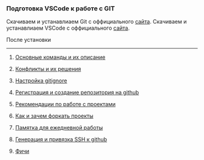 ### Подготовка VSCode к работе с GIT
Cкачиваем и устанавлиаем Git с оффициального [сайта](https://git-scm.com/download/win).
Cкачиваем и устанавлиаем VSCode с оффициального [сайта](https://code.visualstudio.com/).

После установки
<hr>

1. [Основные команды и их описание](page_1.md)

2. [Конфликты и их решения](page_3.md)

3. [Настройка gitignore](page_4.md)

4. [Регистрация и создание репозитория на github](page_5.md)

5. [Рекомендации по работе с проектами](page_6.md)

6. [Как и зачем форкать проекты](page_7.md)

7. [Памятка для ежедневной работы](page_8.md)

8. [Генерация и привязка SSH к github](page_9.md)

9. [Фичи](page_10.md)